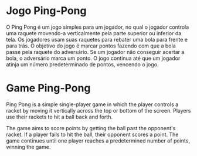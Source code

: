   # Jogo Ping-Pong
  O Ping Pong é um jogo simples para um jogador, no qual o jogador controla uma raquete movendo-a verticalmente pela parte superior ou inferior da tela. Os jogadores usam suas    raquetes para rebater uma bola para frente e para trás.
  O objetivo do jogo é marcar pontos fazendo com que a bola passe pela raquete do adversário. Se um jogador não conseguir acertar a bola, o adversário marca um ponto. O jogo      continua até que um jogador atinja um número predeterminado de pontos, vencendo o jogo.
  
  # Game Ping-Pong
  Ping Pong is a simple single-player game in which the player controls a racket by moving it vertically across the top or bottom of the screen. Players use their rackets to      hit a ball back and forth.

  The game aims to score points by getting the ball past the opponent's racket. If a player fails to hit the ball, their opponent scores a point. The game continues      until 
  one player reaches a predetermined number of points, winning the game.
